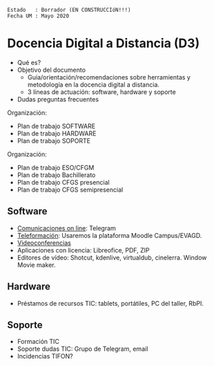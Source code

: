 
```
Estado   : Borrador (EN CONSTRUCCIóN!!!)
Fecha UM : Mayo 2020
```

# Docencia Digital a Distancia (D3)

* Qué es?
* Objetivo del documento
    * Guía/orientación/recomendaciones sobre herramientas y metodología en la docencia digital a distancia.
    * 3 líneas de actuación: software, hardware y soporte
* Dudas preguntas frecuentes

Organización:
* Plan de trabajo SOFTWARE
* Plan de trabajo HARDWARE
* Plan de trabajo SOPORTE

Organización:
* Plan de trabajo ESO/CFGM
* Plan de trabajo Bachillerato
* Plan de trabajo CFGS presencial
* Plan de trabajo CFGS semipresencial

## Software

* [Comunicaciones on line](telegram.md): Telegram
* [Teleformación](moodle.md): Usaremos la plataforma Moodle Campus/EVAGD.
* [Videoconferencias](videoconferencias.md)
* Aplicaciones con licencia: Libreofice, PDF, ZIP
* Editores de vídeo: Shotcut, kdenlive, virtualdub, cinelerra. Window Movie maker.

## Hardware

* Préstamos de recursos TIC: tablets, portátiles, PC del taller, RbPI.

## Soporte

* Formación TIC
* Soporte dudas TIC: Grupo de Telegram, email
* Incidencias TIFON?
